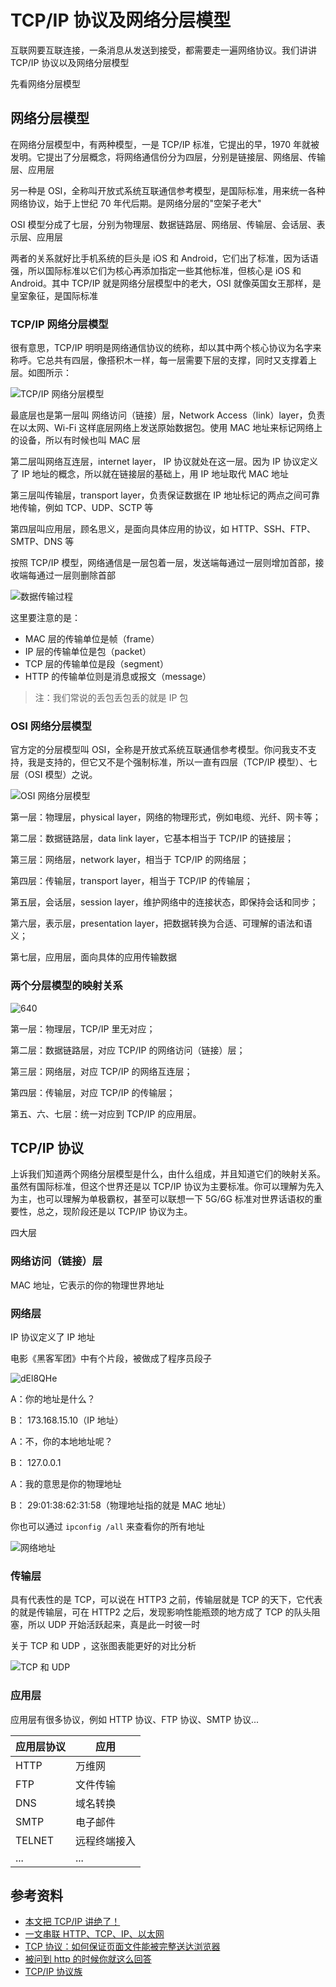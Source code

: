 # TCP/IP 协议及网络分层模型

互联网要互联连接，一条消息从发送到接受，都需要走一遍网络协议。我们讲讲 TCP/IP 协议以及网络分层模型

先看网络分层模型

## 网络分层模型

在网络分层模型中，有两种模型，一是 TCP/IP 标准，它提出的早，1970 年就被发明。它提出了分层概念，将网络通信份分为四层，分别是链接层、网络层、传输层、应用层

另一种是 OSI，全称叫开放式系统互联通信参考模型，是国际标准，用来统一各种网络协议，始于上世纪 70 年代后期。是网络分层的"空架子老大"

OSI 模型分成了七层，分别为物理层、数据链路层、网络层、传输层、会话层、表示层、应用层

两者的关系就好比手机系统的巨头是 iOS 和 Android，它们出了标准，因为话语强，所以国际标准以它们为核心再添加指定一些其他标准，但核心是 iOS 和 Android。其中 TCP/IP 就是网络分层模型中的老大，OSI 就像英国女王那样，是皇室象征，是国际标准

### TCP/IP 网络分层模型

很有意思，TCP/IP 明明是网络通信协议的统称，却以其中两个核心协议为名字来称呼。它总共有四层，像搭积木一样，每一层需要下层的支撑，同时又支撑着上层。如图所示：

![TCP/IP 网络分层模型](https://s2.loli.net/2022/04/07/KqvUdjkCNDiYTMt.png)

最底层也是第一层叫 网络访问（链接）层，Network Access（link）layer，负责在以太网、Wi-Fi 这样底层网络上发送原始数据包。使用 MAC 地址来标记网络上的设备，所以有时候也叫 MAC 层

第二层叫网络互连层，internet layer， IP 协议就处在这一层。因为 IP 协议定义了 IP 地址的概念，所以就在链接层的基础上，用 IP 地址取代 MAC 地址

第三层叫传输层，transport layer，负责保证数据在 IP 地址标记的两点之间可靠地传输，例如 TCP、UDP、SCTP 等

第四层叫应用层，顾名思义，是面向具体应用的协议，如 HTTP、SSH、FTP、SMTP、DNS 等

按照 TCP/IP 模型，网络通信是一层包着一层，发送端每通过一层则增加首部，接收端每通过一层则删除首部

![数据传输过程](https://s2.loli.net/2022/04/07/Pyge4oamhtSUncX.jpg)

这里要注意的是：

-   MAC 层的传输单位是帧（frame）
-   IP 层的传输单位是包（packet）
-   TCP 层的传输单位是段（segment）
-   HTTP 的传输单位则是消息或报文（message）

> 注：我们常说的丢包丢包丢的就是 IP 包

### OSI 网络分层模型

官方定的分层模型叫 OSI，全称是开放式系统互联通信参考模型。你问我支不支持，我是支持的，但它又不是个强制标准，所以一直有四层（TCP/IP 模型）、七层（OSI 模型）之说。

![OSI 网络分层模型](https://s2.loli.net/2022/04/07/9oZybraWt7lQe83.png)

第一层：物理层，physical layer，网络的物理形式，例如电缆、光纤、网卡等；

第二层：数据链路层，data link layer，它基本相当于 TCP/IP 的链接层；

第三层：网络层，network layer，相当于 TCP/IP 的网络层；

第四层：传输层，transport layer，相当于 TCP/IP 的传输层；

第五层，会话层，session layer，维护网络中的连接状态，即保持会话和同步；

第六层，表示层，presentation layer，把数据转换为合适、可理解的语法和语义；

第七层，应用层，面向具体的应用传输数据

### 两个分层模型的映射关系

![640](https://s2.loli.net/2022/04/07/ponFub1gE2L6xyB.png)

第一层：物理层，TCP/IP 里无对应；

第二层：数据链路层，对应 TCP/IP 的网络访问（链接）层；

第三层：网络层，对应 TCP/IP 的网络互连层；

第四层：传输层，对应 TCP/IP 的传输层；

第五、六、七层：统一对应到 TCP/IP 的应用层。

## TCP/IP 协议

上诉我们知道两个网络分层模型是什么，由什么组成，并且知道它们的映射关系。虽然有国际标准，但这个世界还是以 TCP/IP 协议为主要标准。你可以理解为先入为主，也可以理解为单极霸权，甚至可以联想一下 5G/6G 标准对世界话语权的重要性，总之，现阶段还是以 TCP/IP 协议为主。

四大层

### 网络访问（链接）层

MAC 地址，它表示的你的物理世界地址

### 网络层

IP 协议定义了 IP 地址

电影《黑客军团》中有个片段，被做成了程序员段子

![dEl8QHe](https://s2.loli.net/2022/04/07/tDLM34TkmnR8esP.jpg)

A：你的地址是什么？

B： 173.168.15.10（IP 地址）

A：不，你的本地地址呢？

B： 127.0.0.1

A：我的意思是你的物理地址

B： 29:01:38:62:31:58（物理地址指的就是 MAC 地址）

你也可以通过 `ipconfig /all` 来查看你的所有地址

![网络地址](https://s2.loli.net/2022/04/07/bgqxAaT5H8ol4cD.png)

### 传输层

具有代表性的是 TCP，可以说在 HTTP3 之前，传输层就是 TCP 的天下，它代表的就是传输层，可在 HTTP2 之后，发现影响性能瓶颈的地方成了 TCP 的队头阻塞，所以 UDP 开始活跃起来，真是此一时彼一时

关于 TCP 和 UDP ，这张图表能更好的对比分析

![TCP 和 UDP](https://s2.loli.net/2022/04/07/mLlIU1r4QnBY8pe.png)

### 应用层

应用层有很多协议，例如 HTTP 协议、FTP 协议、SMTP 协议...

| 应用层协议 | 应用         |
| ---------- | ------------ |
| HTTP       | 万维网       |
| FTP        | 文件传输     |
| DNS        | 域名转换     |
| SMTP       | 电子邮件     |
| TELNET     | 远程终端接入 |
| ...        | ...          |

## 参考资料

-   [本文把 TCP/IP 讲绝了！](https://mp.weixin.qq.com/s/EhkbUZYX_P7XJFQ5471HaQ)
-   [一文串联 HTTP、TCP、IP、以太网](https://mp.weixin.qq.com/s?__biz=Mzg4MTYwMzY1Mw==&mid=2247496571&idx=1&sn=3532002eb4a2f4d4cd54cb6bfc934f05&source=41#wechat_redirect)
-   [TCP 协议：如何保证页面文件能被完整送达浏览器](https://blog.poetries.top/browser-working-principle/guide/part1/lesson02.html#%E4%B8%80%E4%B8%AA%E6%95%B0%E6%8D%AE%E5%8C%85%E7%9A%84%E2%80%9C%E6%97%85%E7%A8%8B%E2%80%9D)
-   [被问到 http 的时候你就这么回答](https://mp.weixin.qq.com/s/7uuypNid-1iNlXavTFHp7w)
-   [TCP/IP 协议族](https://link.zhihu.com/?target=https%3A//zh.wikipedia.org/wiki/TCP/IP%E5%8D%8F%E8%AE%AE%E6%97%8F%23cite_note-1)
